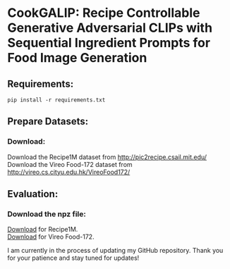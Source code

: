 # CookGALIP: Recipe Controllable Generative Adversarial CLIPs with Sequential Ingredient Prompts for Food Image Generation
## Requirements:
```
pip install -r requirements.txt
```
## Prepare Datasets:
### Download:
Download the Recipe1M dataset from http://pic2recipe.csail.mit.edu/ \
Download the Vireo Food-172 dataset from http://vireo.cs.cityu.edu.hk/VireoFood172/

## Evaluation: 
### Download the npz file:
<a href="https://drive.google.com/file/d/1qcWUmZPIqvLRixeOXyeVHCcHScyYIA8M/view?usp=drive_link">Download</a> for Recipe1M. \
<a href="https://drive.google.com/file/d/1xPtH7xSuOE0LuwzuTlEfMMJhHkB1mJNu/view?usp=drive_link">Download</a> for Vireo Food-172. 

I am currently in the process of updating my GitHub repository. Thank you for your patience and stay tuned for updates!

